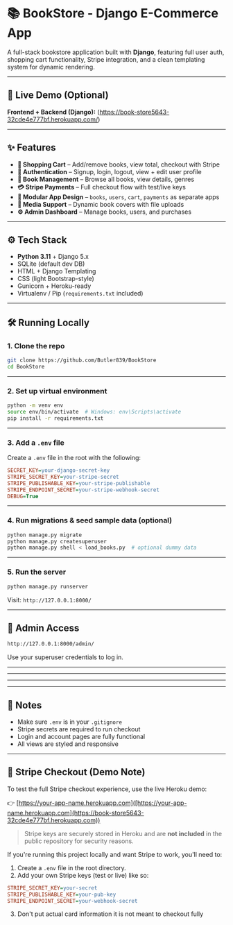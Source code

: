 # 📚 BookStore - Django E-Commerce App

A full-stack bookstore application built with **Django**, featuring full user auth, shopping cart functionality, Stripe integration, and a clean templating system for dynamic rendering.

---

## 🔗 Live Demo (Optional)

**Frontend + Backend (Django):** (https://book-store5643-32cde4e777bf.herokuapp.com/)

---

## ✨ Features

- **🛒 Shopping Cart** – Add/remove books, view total, checkout with Stripe
- **🔐 Authentication** – Signup, login, logout, view + edit user profile
- **📖 Book Management** – Browse all books, view details, genres
- **💳 Stripe Payments** – Full checkout flow with test/live keys
- **📂 Modular App Design** – `books`, `users`, `cart`, `payments` as separate apps
- **📸 Media Support** – Dynamic book covers with file uploads
- **⚙️ Admin Dashboard** – Manage books, users, and purchases

---

## ⚙️ Tech Stack

- **Python 3.11** + Django 5.x
- SQLite (default dev DB)
- HTML + Django Templating
- CSS (light Bootstrap-style)
- Gunicorn + Heroku-ready
- Virtualenv / Pip (`requirements.txt` included)

---

## 🛠 Running Locally

### 1. Clone the repo
```bash
git clone https://github.com/Butler839/BookStore
cd BookStore
```

---

### 2. Set up virtual environment
```bash
python -m venv env
source env/bin/activate  # Windows: env\Scripts\activate
pip install -r requirements.txt
```

---

### 3. Add a `.env` file

Create a `.env` file in the root with the following:

```ini
SECRET_KEY=your-django-secret-key
STRIPE_SECRET_KEY=your-stripe-secret
STRIPE_PUBLISHABLE_KEY=your-stripe-publishable
STRIPE_ENDPOINT_SECRET=your-stripe-webhook-secret
DEBUG=True
```

---

### 4. Run migrations & seed sample data (optional)

```bash
python manage.py migrate
python manage.py createsuperuser
python manage.py shell < load_books.py  # optional dummy data
```

---

### 5. Run the server

```bash
python manage.py runserver
```

Visit: `http://127.0.0.1:8000/`

---

## 🔐 Admin Access

```bash
http://127.0.0.1:8000/admin/
```

Use your superuser credentials to log in.

---


---


---


---

## 📌 Notes

- Make sure `.env` is in your `.gitignore`
- Stripe secrets are required to run checkout
- Login and account pages are fully functional
- All views are styled and responsive

---
 ## 🧪 Stripe Checkout (Demo Note)

To test the full Stripe checkout experience, use the live Heroku demo:

👉 [https://your-app-name.herokuapp.com]([https://your-app-name.herokuapp.com](https://book-store5643-32cde4e777bf.herokuapp.com))

> Stripe keys are securely stored in Heroku and are **not included** in the public repository for security reasons.

If you're running this project locally and want Stripe to work, you'll need to:
1. Create a `.env` file in the root directory.
2. Add your own Stripe keys (test or live) like so:

```ini
STRIPE_SECRET_KEY=your-secret
STRIPE_PUBLISHABLE_KEY=your-pub-key
STRIPE_ENDPOINT_SECRET=your-webhook-secret
```
3. Don't put actual card information it is not meant to checkout fully
